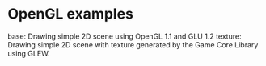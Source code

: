 OpenGL examples
===============

base: Drawing simple 2D scene using OpenGL 1.1 and GLU 1.2
texture: Drawing simple 2D scene with texture generated by the Game Core Library using GLEW.
